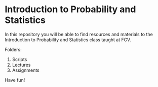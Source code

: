 # Introduction to Probability and Statistics

In this repository you will be able to find resources and materials to the Introduction to Probability and Statistics class taught at FGV.

Folders:

1. Scripts
2. Lectures
3. Assignments

Have fun!
